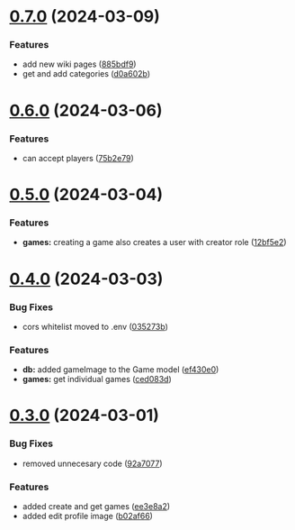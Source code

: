 # [0.7.0](https://github.com/PMFrancisco/QuestWeaver-back/compare/v0.6.0...v0.7.0) (2024-03-09)


### Features

* add new wiki pages ([885bdf9](https://github.com/PMFrancisco/QuestWeaver-back/commit/885bdf94947dd372eaf6370d6b95236e99cfe65a))
* get and add categories ([d0a602b](https://github.com/PMFrancisco/QuestWeaver-back/commit/d0a602b275497e6aada3fd16cf490e61108c0e3c))



# [0.6.0](https://github.com/PMFrancisco/QuestWeaver-back/compare/v0.5.0...v0.6.0) (2024-03-06)


### Features

* can accept players ([75b2e79](https://github.com/PMFrancisco/QuestWeaver-back/commit/75b2e7917402b8e261649fb4d89188edad3a2a83))



# [0.5.0](https://github.com/PMFrancisco/QuestWeaver-back/compare/v0.4.0...v0.5.0) (2024-03-04)


### Features

* **games:** creating a game also creates a user with creator role ([12bf5e2](https://github.com/PMFrancisco/QuestWeaver-back/commit/12bf5e225ef74f93b0900244f0dfad8c9221bfa8))



# [0.4.0](https://github.com/PMFrancisco/QuestWeaver-back/compare/v0.3.0...v0.4.0) (2024-03-03)


### Bug Fixes

* cors whitelist moved to .env ([035273b](https://github.com/PMFrancisco/QuestWeaver-back/commit/035273b4bcce0a96abb4795fab2c41314a1e7e62))


### Features

* **db:** added gameImage to the Game model ([ef430e0](https://github.com/PMFrancisco/QuestWeaver-back/commit/ef430e07a38f2308b7ed42b41dc868fb4ae1f78f))
* **games:** get individual games ([ced083d](https://github.com/PMFrancisco/QuestWeaver-back/commit/ced083dd0afbc90c5b5d0330ad55a1cf8c47b97c))



# [0.3.0](https://github.com/PMFrancisco/QuestWeaver-back/compare/v0.2.0...v0.3.0) (2024-03-01)


### Bug Fixes

* removed unnecesary code ([92a7077](https://github.com/PMFrancisco/QuestWeaver-back/commit/92a70770039e724959be30a2663d36b4470e6a70))


### Features

* added create and get games ([ee3e8a2](https://github.com/PMFrancisco/QuestWeaver-back/commit/ee3e8a252c0543714047e89968f196a8f7e154c6))
* added edit profile image ([b02af66](https://github.com/PMFrancisco/QuestWeaver-back/commit/b02af66054491d11d5ed868cc2d9dbe4608a8f3d))



